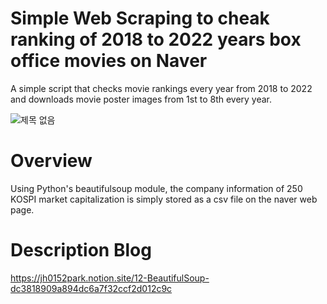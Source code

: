 # Simple Web Scraping to cheak ranking of 2018 to 2022 years box office movies on Naver
A simple script that checks movie rankings every year from 2018 to 2022 and downloads movie poster images from 1st to 8th every year.


![제목 없음](https://user-images.githubusercontent.com/118165975/212915960-02148b02-3544-4c28-b390-35c697bf9e5b.jpg)


# Overview
Using Python's beautifulsoup module, the company information of 250 KOSPI market capitalization is simply stored as a csv file on the naver web page.


# Description Blog
https://jh0152park.notion.site/12-BeautifulSoup-dc3818909a894dc6a7f32ccf2d012c9c
